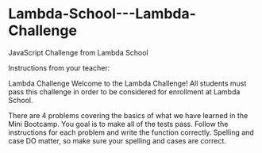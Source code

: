 # Lambda-School---Lambda-Challenge
JavaScript Challenge from Lambda School

Instructions from your teacher:

Lambda Challenge
Welcome to the Lambda Challenge! All students must pass this challenge in order to be considered for enrollment at Lambda School. 

There are 4 problems covering the basics of what we have learned in the Mini Bootcamp. You goal is to make all of the tests pass. Follow the instructions for each problem and write the function correctly. Spelling and case DO matter, so make sure your spelling and cases are correct.
